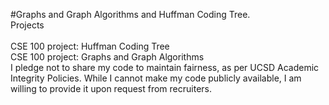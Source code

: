 #Graphs and Graph Algorithms and Huffman Coding Tree.<br>
Projects<br>
<br>
CSE 100 project: Huffman Coding Tree<br>
CSE 100 project: Graphs and Graph Algorithms<br>
I pledge not to share my code to maintain fairness, as per UCSD Academic Integrity Policies. While I cannot make my code publicly available, I am willing to provide it upon request from recruiters.<br>
